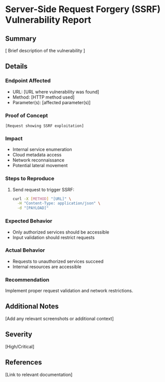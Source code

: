 # Server-Side Request Forgery (SSRF) Vulnerability Report

## Summary
[ Brief description of the vulnerability ]

## Details
### Endpoint Affected
- URL: [URL where vulnerability was found]
- Method: [HTTP method used]
- Parameter(s): [affected parameter(s)]

### Proof of Concept
```http
[Request showing SSRF exploitation]
```

### Impact
- Internal service enumeration
- Cloud metadata access
- Network reconnaissance
- Potential lateral movement

### Steps to Reproduce
1. Send request to trigger SSRF:
   ```bash
   curl -X [METHOD] "[URL]" \
     -H "Content-Type: application/json" \
     -d "[PAYLOAD]"
   ```

### Expected Behavior
- Only authorized services should be accessible
- Input validation should restrict requests

### Actual Behavior
- Requests to unauthorized services succeed
- Internal resources are accessible

### Recommendation
Implement proper request validation and network restrictions.

## Additional Notes
[Add any relevant screenshots or additional context]

## Severity
[High/Critical]

## References
[Link to relevant documentation]